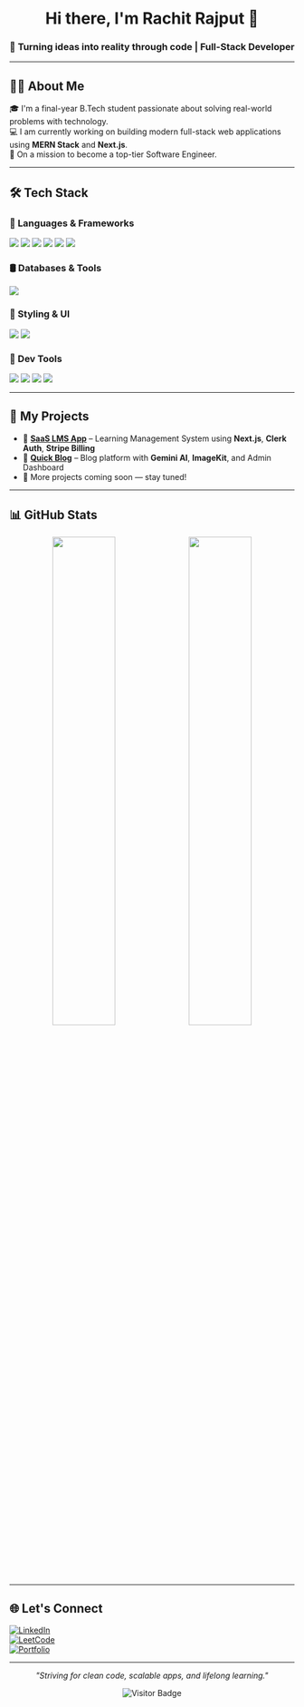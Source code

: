 <!-- TITLE -->
<h1 align="center">Hi there, I'm Rachit Rajput 👋</h1>
<h3 align="center">🚀 Turning ideas into reality through code | Full-Stack Developer</h3>

---

## 🧑‍💻 About Me

🎓 I'm a final-year B.Tech student passionate about solving real-world problems with technology.  
💻 I am currently working on building modern full-stack web applications using **MERN Stack** and **Next.js**.  
🎯 On a mission to become a top-tier Software Engineer.

---

## 🛠️ Tech Stack

### 🚀 Languages & Frameworks  
<p>
  <img src="https://img.shields.io/badge/JavaScript-F7DF1E?style=flat&logo=javascript&logoColor=black" />
  <img src="https://img.shields.io/badge/TypeScript-3178C6?style=flat&logo=typescript&logoColor=white" />
  <img src="https://img.shields.io/badge/React-20232A?style=flat&logo=react&logoColor=61DAFB" />
  <img src="https://img.shields.io/badge/Next.js-000000?style=flat&logo=nextdotjs&logoColor=white" />
  <img src="https://img.shields.io/badge/Node.js-339933?style=flat&logo=nodedotjs&logoColor=white" />
  <img src="https://img.shields.io/badge/Express-000000?style=flat&logo=express&logoColor=white" />
</p>

### 🛢️ Databases & Tools  
<p>
  <img src="https://img.shields.io/badge/MongoDB-47A248?style=flat&logo=mongodb&logoColor=white" />
</p>

### 🎨 Styling & UI  
<p>
  <img src="https://img.shields.io/badge/TailwindCSS-06B6D4?style=flat&logo=tailwindcss&logoColor=white" />
  <img src="https://img.shields.io/badge/Shadcn/UI-black?style=flat&logo=vercel&logoColor=white" />
</p>

### 🧰 Dev Tools  
<p>
  <img src="https://img.shields.io/badge/Git-F05032?style=flat&logo=git&logoColor=white" />
  <img src="https://img.shields.io/badge/GitHub-181717?style=flat&logo=github&logoColor=white" />
  <img src="https://img.shields.io/badge/Postman-FF6C37?style=flat&logo=postman&logoColor=white" />
  <img src="https://img.shields.io/badge/VS%20Code-007ACC?style=flat&logo=visual-studio-code&logoColor=white" />
</p>

---

## 🚀 My Projects

- 🔗 [**SaaS LMS App**](https://github.com/Rachgit28/saas-app) – Learning Management System using **Next.js**, **Clerk Auth**, **Stripe Billing**
- 📝 [**Quick Blog**](https://github.com/Rachgit28/quick-blog) – Blog platform with **Gemini AI**, **ImageKit**, and Admin Dashboard
- 📌 More projects coming soon — stay tuned!

---

## 📊 GitHub Stats

<p align="center">
  <img src="https://github-readme-stats.vercel.app/api?username=Rachgit28&show_icons=true&theme=radical" width="47%" />
  <img src="https://github-readme-streak-stats.herokuapp.com/?user=Rachgit28&theme=radical" width="47%" />
</p>

---

## 🌐 Let's Connect

[![LinkedIn](https://img.shields.io/badge/-LinkedIn-blue?style=flat&logo=linkedin)](https://www.linkedin.com/in/rachit-rajput-727004228/)  
[![LeetCode](https://img.shields.io/badge/-LeetCode-orange?style=flat&logo=leetcode)](https://leetcode.com/yourprofile/)  
[![Portfolio](https://img.shields.io/badge/-Portfolio-black?style=flat&logo=google-chrome)](https://your-portfolio-link.com)

---

<p align="center">
  <i>"Striving for clean code, scalable apps, and lifelong learning."</i>
</p>

<p align="center">
  <img src="https://visitor-badge.glitch.me/badge?page_id=Rachgit28.Rachgit28" alt="Visitor Badge" />
</p>

